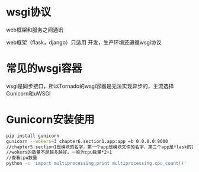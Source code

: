 # wsgi协议 

web框架和服务之间通讯

web框架（flask，django）只适用 开发，生产环境还遵循wsgi协议

# 常见的wsgi容器

wsgi是同步接口，所以Tornado的wsgi容器是无法实现异步的，主流选择Gunicorn和uWSGI

# Gunicorn安装使用

```bash
pip install gunicorn
gunicorn --wokers=3 chapter6.section1.app:app =b 0.0.0.0:9000
//chapter5.section1是模块的名字，第一个app是模块文件的名字，第二个app是flask的实例
//wokers的数量不是越多越好，一般为cpu数量*2+1
//查看cpu数量
python -c 'import multiprocessing;print multiprocessing.cpu_count()'

```



